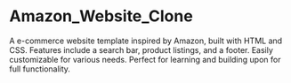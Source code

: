 # Amazon_Website_Clone
A e-commerce website template inspired by Amazon, built with HTML and CSS. Features include a search bar, product listings, and a footer. Easily customizable for various needs. Perfect for learning and building upon for full functionality.
